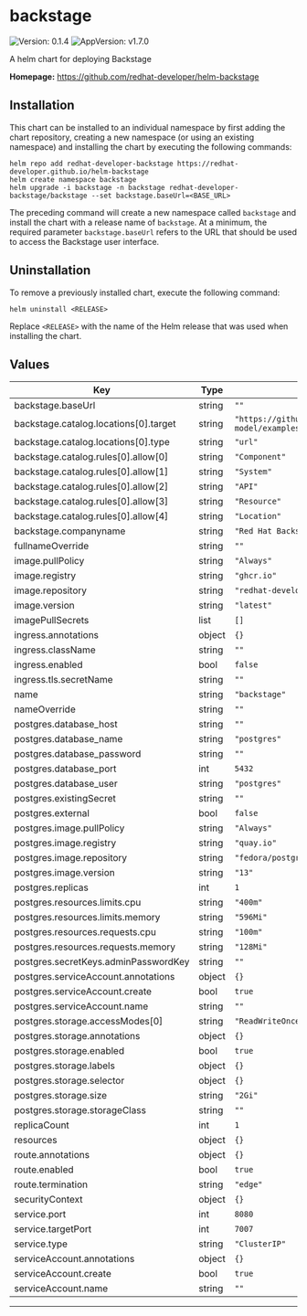 # backstage

![Version: 0.1.4](https://img.shields.io/badge/Version-0.1.3-informational?style=flat-square) ![AppVersion: v1.7.0](https://img.shields.io/badge/AppVersion-v1.7.0-informational?style=flat-square)

A helm chart for deploying Backstage

**Homepage:** <https://github.com/redhat-developer/helm-backstage>

## Installation

This chart can be installed to an individual namespace by first adding the chart repository, creating a new namespace (or using an existing namespace) and installing the chart by executing the following commands:

```shell
helm repo add redhat-developer-backstage https://redhat-developer.github.io/helm-backstage
helm create namespace backstage
helm upgrade -i backstage -n backstage redhat-developer-backstage/backstage --set backstage.baseUrl=<BASE_URL>
```

The preceding command will create a new namespace called `backstage` and install the chart with a release name of `backstage`. At a minimum, the required parameter `backstage.baseUrl` refers to the URL that should be used to access the Backstage user interface.

## Uninstallation

To remove a previously installed chart, execute the following command:

```shell
helm uninstall <RELEASE>
```

Replace `<RELEASE>` with the name of the Helm release that was used when installing the chart.

## Values

 Key | Type | Default | Description |
|-----|------|---------|-------------|
| backstage.baseUrl | string | `""` |  |
| backstage.catalog.locations[0].target | string | `"https://github.com/backstage/backstage/blob/master/packages/catalog-model/examples/all-components.yaml"` |  |
| backstage.catalog.locations[0].type | string | `"url"` |  |
| backstage.catalog.rules[0].allow[0] | string | `"Component"` |  |
| backstage.catalog.rules[0].allow[1] | string | `"System"` |  |
| backstage.catalog.rules[0].allow[2] | string | `"API"` |  |
| backstage.catalog.rules[0].allow[3] | string | `"Resource"` |  |
| backstage.catalog.rules[0].allow[4] | string | `"Location"` |  |
| backstage.companyname | string | `"Red Hat Backstage Helm Chart"` |  |
| fullnameOverride | string | `""` |  |
| image.pullPolicy | string | `"Always"` |  |
| image.registry | string | `"ghcr.io"` |  |
| image.repository | string | `"redhat-developer/redhat-backstage-build"` |  |
| image.version | string | `"latest"` |  |
| imagePullSecrets | list | `[]` |  |
| ingress.annotations | object | `{}` |  |
| ingress.className | string | `""` |  |
| ingress.enabled | bool | `false` |  |
| ingress.tls.secretName | string | `""` |  |
| name | string | `"backstage"` |  |
| nameOverride | string | `""` |  |
| postgres.database_host | string | `""` |  |
| postgres.database_name | string | `"postgres"` |  |
| postgres.database_password | string | `""` |  |
| postgres.database_port | int | `5432` |  |
| postgres.database_user | string | `"postgres"` |  |
| postgres.existingSecret | string | `""` |  |
| postgres.external | bool | `false` |  |
| postgres.image.pullPolicy | string | `"Always"` |  |
| postgres.image.registry | string | `"quay.io"` |  |
| postgres.image.repository | string | `"fedora/postgresql-13"` |  |
| postgres.image.version | string | `"13"` |  |
| postgres.replicas | int | `1` |  |
| postgres.resources.limits.cpu | string | `"400m"` |  |
| postgres.resources.limits.memory | string | `"596Mi"` |  |
| postgres.resources.requests.cpu | string | `"100m"` |  |
| postgres.resources.requests.memory | string | `"128Mi"` |  |
| postgres.secretKeys.adminPasswordKey | string | `""` |  |
| postgres.serviceAccount.annotations | object | `{}` |  |
| postgres.serviceAccount.create | bool | `true` |  |
| postgres.serviceAccount.name | string | `""` |  |
| postgres.storage.accessModes[0] | string | `"ReadWriteOnce"` |  |
| postgres.storage.annotations | object | `{}` |  |
| postgres.storage.enabled | bool | `true` |  |
| postgres.storage.labels | object | `{}` |  |
| postgres.storage.selector | object | `{}` |  |
| postgres.storage.size | string | `"2Gi"` |  |
| postgres.storage.storageClass | string | `""` |  |
| replicaCount | int | `1` |  |
| resources | object | `{}` |  |
| route.annotations | object | `{}` |  |
| route.enabled | bool | `true` |  |
| route.termination | string | `"edge"` |  |
| securityContext | object | `{}` |  |
| service.port | int | `8080` |  |
| service.targetPort | int | `7007` |  |
| service.type | string | `"ClusterIP"` |  |
| serviceAccount.annotations | object | `{}` |  |
| serviceAccount.create | bool | `true` |  |
| serviceAccount.name | string | `""` |  |

----------------------------------------------
